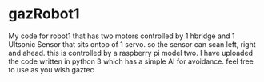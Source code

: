 # gazRobot1
My code for robot1 that has two motors controlled by 1 hbridge and 1 Ultsonic Sensor that sits ontop of 1 servo.
so the sensor can scan left, right and ahead.
this is controlled by a raspberry pi model two.
I have uploaded the code written in python 3 which has a simple AI for avoidance.
feel free to use as you wish
gaztec

